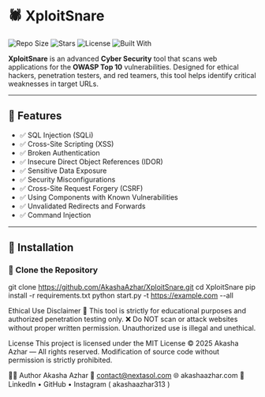 # 🕷️ XploitSnare

![Repo Size](https://img.shields.io/github/repo-size/AkashaAzhar/XploitSnare)
![Stars](https://img.shields.io/github/stars/AkashaAzhar/XploitSnare?style=social)
![License](https://img.shields.io/github/license/AkashaAzhar/XploitSnare)
![Built With](https://img.shields.io/badge/Built%20With-Python-blue)

**XploitSnare** is an advanced **Cyber Security** tool that scans web applications for the **OWASP Top 10** vulnerabilities. Designed for ethical hackers, penetration testers, and red teamers, this tool helps identify critical weaknesses in target URLs.

---

## 🚀 Features

- ✅ SQL Injection (SQLi)
- ✅ Cross-Site Scripting (XSS)
- ✅ Broken Authentication
- ✅ Insecure Direct Object References (IDOR)
- ✅ Sensitive Data Exposure
- ✅ Security Misconfigurations
- ✅ Cross-Site Request Forgery (CSRF)
- ✅ Using Components with Known Vulnerabilities
- ✅ Unvalidated Redirects and Forwards
- ✅ Command Injection

---

## 🧰 Installation

### 🔗 Clone the Repository

git clone https://github.com/AkashaAzhar/XploitSnare.git
cd XploitSnare
pip install -r requirements.txt
python start.py -t https://example.com --all


Ethical Use Disclaimer
🚨 This tool is strictly for educational purposes and authorized penetration testing only.
❌ Do NOT scan or attack websites without proper written permission. Unauthorized use is illegal and unethical.

License
This project is licensed under the MIT License
© 2025 Akasha Azhar — All rights reserved. Modification of source code without permission is strictly prohibited.

🧑‍💻 Author
Akasha Azhar
📧 contact@nextasol.com
🌐 akashaazhar.com
🔗 LinkedIn • GitHub • Instagram ( akashaazhar313 )
